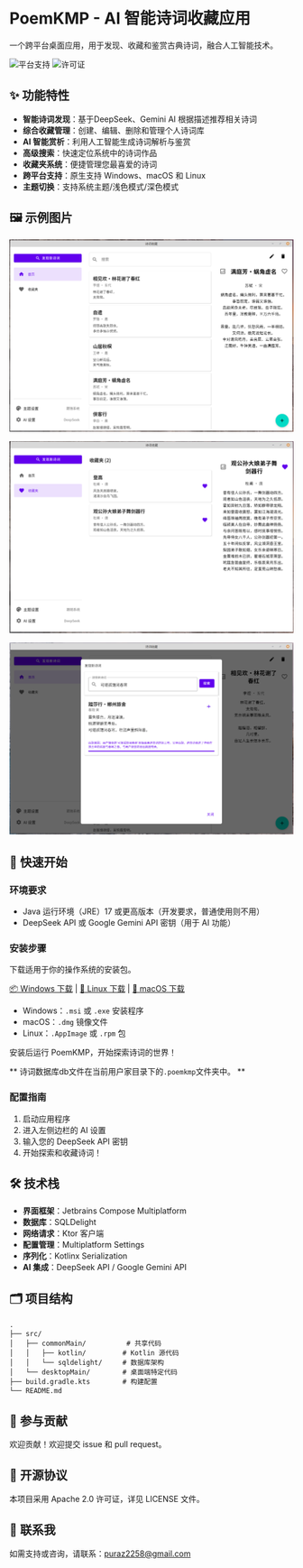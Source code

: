 # PoemKMP - AI 智能诗词收藏应用

一个跨平台桌面应用，用于发现、收藏和鉴赏古典诗词，融合人工智能技术。

![平台支持](https://img.shields.io/badge/platform-Windows%20%7C%20macOS%20%7C%20Linux-blue)
![许可证](https://img.shields.io/badge/license-Apache%202.0-green)

## ✨ 功能特性

- **智能诗词发现**：基于DeepSeek、Gemini AI 根据描述推荐相关诗词
- **综合收藏管理**：创建、编辑、删除和管理个人诗词库
- **AI 智能赏析**：利用人工智能生成诗词解析与鉴赏
- **高级搜索**：快速定位系统中的诗词作品
- **收藏夹系统**：便捷管理您最喜爱的诗词
- **跨平台支持**：原生支持 Windows、macOS 和 Linux
- **主题切换**：支持系统主题/浅色模式/深色模式

## 🖼 示例图片

![主页](images/QQ20250126-111529-mainpage.png)

![收藏页](images/QQ20250212-225104-collect.png)

![搜索页](images/QQ20250212-232432-search.png)

## 🚀 快速开始

### 环境要求

- Java 运行环境（JRE）17 或更高版本（开发要求，普通使用则不用）
- DeepSeek API 或 Google Gemini API 密钥（用于 AI 功能）

### 安装步骤

下载适用于你的操作系统的安装包。

[📦 Windows 下载]() | [🐧 Linux 下载]() | [🍏 macOS 下载]()

- Windows：`.msi` 或 `.exe` 安装程序
- macOS：`.dmg` 镜像文件
- Linux：`.AppImage` 或 `.rpm` 包

安装后运行 PoemKMP，开始探索诗词的世界！

** 诗词数据库db文件在当前用户家目录下的`.poemkmp`文件夹中。 **

### 配置指南

1. 启动应用程序
2. 进入左侧边栏的 AI 设置
3. 输入您的 DeepSeek API 密钥
4. 开始探索和收藏诗词！

## 🛠️ 技术栈

- **界面框架**：Jetbrains Compose Multiplatform
- **数据库**：SQLDelight
- **网络请求**：Ktor 客户端
- **配置管理**：Multiplatform Settings
- **序列化**：Kotlinx Serialization
- **AI 集成**：DeepSeek API / Google Gemini API

## 🗂️ 项目结构

```
.
├── src/
│   ├── commonMain/          # 共享代码
│   │   ├── kotlin/         # Kotlin 源代码
│   │   └── sqldelight/     # 数据库架构
│   └── desktopMain/        # 桌面端特定代码
├── build.gradle.kts        # 构建配置
└── README.md
```

## 🤝 参与贡献

欢迎贡献！欢迎提交 issue 和 pull request。

## 📝 开源协议

本项目采用 Apache 2.0 许可证，详见 LICENSE 文件。

## 📧 联系我

如需支持或咨询，请联系：puraz2258@gmail.com